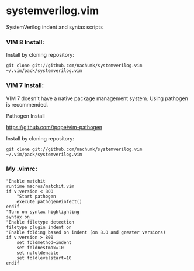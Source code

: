 systemverilog.vim
=================

SystemVerilog indent and syntax scripts

### VIM 8 Install:

Install by cloning repository:

    git clone git://github.com/nachumk/systemverilog.vim ~/.vim/pack/systemverilog.vim

### VIM 7 Install:

VIM 7 doesn't have a native package management system. Using pathogen is recommended.

Pathogen Install

https://github.com/tpope/vim-pathogen

Install by cloning repository:

    git clone git://github.com/nachumk/systemverilog.vim ~/.vim/pack/systemverilog.vim

### My .vimrc:

    "Enable matchit
    runtime macros/matchit.vim
    if v:version < 800
        "Start pathogen
        execute pathogen#infect()
    endif
    "Turn on syntax highlighting
    syntax on
    "Enable filetype detection
    filetype plugin indent on
    "Enable folding based on indent (on 8.0 and greater versions)
    if v:version > 800
        set foldmethod=indent
        set foldnestmax=10
        set nofoldenable
        set foldlevelstart=10
    endif
